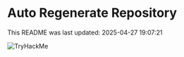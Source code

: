 # Auto Regenerate Repository

This README was last updated: 2025-04-27 19:07:21

 ![TryHackMe](https://tryhackme.com/badge/533634)